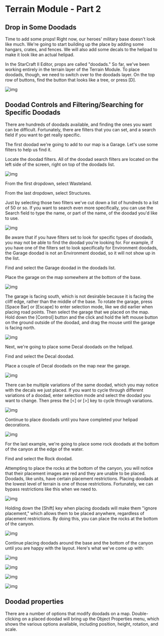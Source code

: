 # Terrain Module - Part 2

## Drop in Some Doodads

Time to add some props! Right now, our heroes' military base doesn't look like much. We're going to start building up the place by adding some hangars, crates, and fences. We will also add some decals to the helipad to make it look like an actual helipad.

In the StarCraft II Editor, props are called "doodads." So far, we've been working entirely in the terrain layer of the Terrain Module. To place doodads, though, we need to switch over to the doodads layer. On the top row of buttons, find the button that looks like a tree, or press [D].

![img](https://web.archive.org/web/20141219194424im_/http://media.blizzard.com/sc2/game/maps-and-mods/tutorials/terrain/en-us/020-doodads-button.jpg)

## Doodad Controls and Filtering/Searching for Specific Doodads

There are hundreds of doodads available, and finding the ones you want can be difficult. Fortunately, there are filters that you can set, and a search field if you want to get really specific.

The first doodad we're going to add to our map is a Garage. Let's use some filters to help us find it.

Locate the doodad filters. All of the doodad search filters are located on the left side of the screen, right on top of the doodads list.

![img](https://web.archive.org/web/20141219194424im_/http://media.blizzard.com/sc2/game/maps-and-mods/tutorials/terrain/en-us/041-doodads-filters.jpg)

From the first dropdown, select Wasteland.

From the last dropdown, select Structures.

Just by selecting those two filters we've cut down a list of hundreds to a list of 50 or so. If you want to search even more specifically, you can use the Search field to type the name, or part of the name, of the doodad you'd like to use.

![img](https://web.archive.org/web/20141219194424im_/http://media.blizzard.com/sc2/game/maps-and-mods/tutorials/terrain/en-us/042-doodads-search.jpg)

Be aware that if you have filters set to look for specific types of doodads, you may not be able to find the doodad you're looking for. For example, if you have one of the filters set to look specifically for Environment doodads, the Garage doodad is not an Environment doodad, so it will not show up in the list.

Find and select the Garage doodad in the doodads list.

Place the garage on the map somewhere at the bottom of the base.

![img](https://web.archive.org/web/20141219194424im_/http://media.blizzard.com/sc2/game/maps-and-mods/tutorials/terrain/en-us/021-doodads-garage01.jpg)

The garage is facing south, which is not desirable because it is facing the cliff edge, rather than the middle of the base. To rotate the garage, press [Space Bar] or [Escape] to enter selection mode, like we did earlier when placing road points. Then select the garage that we placed on the map. Hold down the [Control] button and the click and hold the left mouse button on the ground outside of the doodad, and drag the mouse until the garage is facing north.

![img](https://web.archive.org/web/20141219194424im_/http://media.blizzard.com/sc2/game/maps-and-mods/tutorials/terrain/en-us/022-doodads-garage02.jpg)

Next, we're going to place some Decal doodads on the helipad.

Find and select the Decal doodad.

Place a couple of Decal doodads on the map near the garage.

![img](https://web.archive.org/web/20141219194424im_/http://media.blizzard.com/sc2/game/maps-and-mods/tutorials/terrain/en-us/023-doodads-decals01.jpg)

There can be multiple variations of the same doodad, which you may notice with the decals we just placed. If you want to cycle through different variations of a doodad, enter selection mode and select the doodad you want to change. Then press the [<] or [>] key to cycle through variations.

![img](https://web.archive.org/web/20141219194424im_/http://media.blizzard.com/sc2/game/maps-and-mods/tutorials/terrain/en-us/024-doodads-decals02.jpg)

Continue to place doodads until you have completed your helipad decorations.

![img](https://web.archive.org/web/20141219194424im_/http://media.blizzard.com/sc2/game/maps-and-mods/tutorials/terrain/en-us/025-doodads-decals03.jpg)

For the last example, we're going to place some rock doodads at the bottom of the canyon at the edge of the water.

Find and select the Rock doodad.

Attempting to place the rocks at the bottom of the canyon, you will notice that their placement images are red and they are unable to be placed. Doodads, like units, have certain placement restrictions. Placing doodads at the lowest level of terrain is one of those restrictions. Fortunately, we can bypass restrictions like this when we need to.

![img](https://web.archive.org/web/20141219194424im_/http://media.blizzard.com/sc2/game/maps-and-mods/tutorials/terrain/en-us/026-doodads-rocks01.jpg)

Holding down the [Shift] key when placing doodads will make them "ignore placement," which allows them to be placed anywhere, regardless of placement restrictions. By doing this, you can place the rocks at the bottom of the canyon.

![img](https://web.archive.org/web/20141219194424im_/http://media.blizzard.com/sc2/game/maps-and-mods/tutorials/terrain/en-us/027-doodads-rocks02.jpg)

Continue placing doodads around the base and the bottom of the canyon until you are happy with the layout. Here's what we've come up with:

![img](https://web.archive.org/web/20141219194424im_/http://media.blizzard.com/sc2/game/maps-and-mods/tutorials/terrain/en-us/028-doodads-placedbottom.jpg)

![img](https://web.archive.org/web/20141219194424im_/http://media.blizzard.com/sc2/game/maps-and-mods/tutorials/terrain/en-us/028-doodads-placedcanyon.jpg)

![img](https://web.archive.org/web/20141219194424im_/http://media.blizzard.com/sc2/game/maps-and-mods/tutorials/terrain/en-us/028-doodads-placedtop.jpg)

![img](https://web.archive.org/web/20141219194424im_/http://media.blizzard.com/sc2/game/maps-and-mods/tutorials/terrain/en-us/029-doodads-placeddoodads.jpg)

## Doodad properties

There are a number of options that modify doodads on a map. Double-clicking on a placed doodad will bring up the Object Properties menu, which shows the various options available, including position, height, rotation, and scale.

